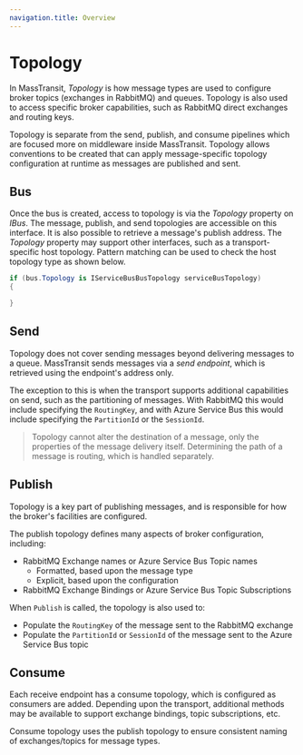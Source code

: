 ```yaml
---
navigation.title: Overview
---
```


# Topology

In MassTransit, _Topology_ is how message types are used to configure broker topics (exchanges in RabbitMQ) and queues. Topology is also used to access specific broker capabilities, such as RabbitMQ direct exchanges and routing keys.

Topology is separate from the send, publish, and consume pipelines which are focused more on middleware inside MassTransit. Topology allows conventions to be created that can apply message-specific topology configuration at runtime as messages are published and sent.

## Bus

Once the bus is created, access to topology is via the _Topology_ property on _IBus_. The message, publish, and send topologies are accessible on this interface. It is also possible to retrieve a message's publish address. The _Topology_ property may support other interfaces, such as a transport-specific host topology. Pattern matching can be used to check the host topology type as shown below.

```csharp
if (bus.Topology is IServiceBusBusTopology serviceBusTopology)
{

}
```

## Send

Topology does not cover sending messages beyond delivering messages to a queue. MassTransit sends messages via a _send endpoint_, which is retrieved using the endpoint's address only.

The exception to this is when the transport supports additional capabilities on send, such as the partitioning of messages. With RabbitMQ this would include specifying the `RoutingKey`, and with Azure Service Bus this would include specifying the `PartitionId` or the `SessionId`.

> Topology cannot alter the destination of a message, only the properties of the message delivery itself. Determining the path of a message is routing, which is handled separately.

## Publish

Topology is a key part of publishing messages, and is responsible for how the broker's facilities are configured.

The publish topology defines many aspects of broker configuration, including:

- RabbitMQ Exchange names or Azure Service Bus Topic names
  - Formatted, based upon the message type
  - Explicit, based upon the configuration
- RabbitMQ Exchange Bindings or Azure Service Bus Topic Subscriptions

When `Publish` is called, the topology is also used to:

- Populate the `RoutingKey` of the message sent to the RabbitMQ exchange
- Populate the `PartitionId` or `SessionId` of the message sent to the Azure Service Bus topic

## Consume

Each receive endpoint has a consume topology, which is configured as consumers are added. Depending upon the transport, additional methods may be available to support exchange bindings, topic subscriptions, etc.

Consume topology uses the publish topology to ensure consistent naming of exchanges/topics for message types.

